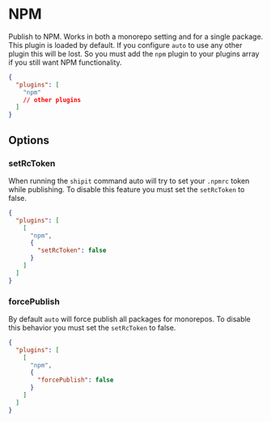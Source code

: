 # NPM

Publish to NPM. Works in both a monorepo setting and for a single package. This plugin is loaded by default. If you configure `auto` to use any other plugin this will be lost. So you must add the `npm` plugin to your plugins array if you still want NPM functionality.

```json
{
  "plugins": [
    "npm"
    // other plugins
  ]
}
```

## Options

### setRcToken

When running the `shipit` command auto will try to set your `.npmrc` token while publishing. To disable this feature you must set the `setRcToken` to false.

```json
{
  "plugins": [
    [
      "npm",
      {
        "setRcToken": false
      }
    ]
  ]
}
```

### forcePublish

By default `auto` will force publish all packages for monorepos. To disable this behavior you must set the `setRcToken` to false.

```json
{
  "plugins": [
    [
      "npm",
      {
        "forcePublish": false
      }
    ]
  ]
}
```
